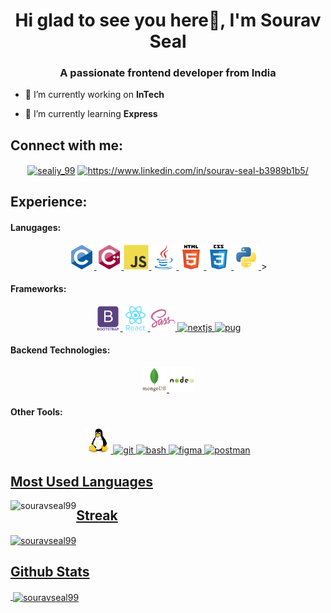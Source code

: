<h1 align="center">Hi glad to see you here👋, I'm Sourav Seal</h1>
<h3 align="center">A passionate frontend developer from India</h3>

- 🔭 I’m currently working on **InTech**

- 🌱 I’m currently learning **Express**

<!-- - 👯 I’m looking to collaborate on **React Projects** -->

<!-- - 🤝 I’m looking for help with **Backend Development** -->

<!-- - 💬 Ask me about **React** -->

<!-- - 📫 How to reach me **sourav.seal1999@gmail.com** -->

<!-- - 📄 Know about my experiences [LinkedIn](LinkedIn) -->

<h2 align="left">Connect with me:</h2>
<p align="center">
<a href="https://twitter.com/sealiy_99" target="blank"><img align="center" src="https://raw.githubusercontent.com/rahuldkjain/github-profile-readme-generator/master/src/images/icons/Social/twitter.svg" alt="sealiy_99" height="30" width="40" /></a>
<a href="https://linkedin.com/in/https://www.linkedin.com/in/sourav-seal-b3989b1b5/" target="blank"><img align="center" src="https://raw.githubusercontent.com/rahuldkjain/github-profile-readme-generator/master/src/images/icons/Social/linked-in-alt.svg" alt="https://www.linkedin.com/in/sourav-seal-b3989b1b5/" height="30" width="40" /></a>
</p>

<h2 align="left">Experience:</h2>
<p align="center">
<h4 align="left"> Lanugages: </h4>
<p align="center">
<a href="https://www.cprogramming.com/" target="_blank"> <img src="https://raw.githubusercontent.com/devicons/devicon/master/icons/c/c-original.svg" alt="c" width="40" height="40"/> </a> <a href="https://www.w3schools.com/cpp/" target="_blank"> <img src="https://raw.githubusercontent.com/devicons/devicon/master/icons/cplusplus/cplusplus-original.svg" alt="cplusplus" width="40" height="40"/> </a>
<a href="https://developer.mozilla.org/en-US/docs/Web/JavaScript" target="_blank"> <img src="https://raw.githubusercontent.com/devicons/devicon/master/icons/javascript/javascript-original.svg" alt="javascript" width="40" height="40"/> </a>
<a href="https://www.java.com" target="_blank"> <img src="https://raw.githubusercontent.com/devicons/devicon/master/icons/java/java-original.svg" alt="java" width="40" height="40"/> </a>
<a href="https://www.w3.org/html/" target="_blank"> <img src="https://raw.githubusercontent.com/devicons/devicon/master/icons/html5/html5-original-wordmark.svg" alt="html5" width="40" height="40"/> </a>  
<a href="https://www.w3schools.com/css/" target="_blank"> <img src="https://raw.githubusercontent.com/devicons/devicon/master/icons/css3/css3-original-wordmark.svg" alt="css3" width="40" height="40"/> </a>
<a href="https://www.python.org" target="_blank"> <img src="https://raw.githubusercontent.com/devicons/devicon/master/icons/python/python-original.svg" alt="python" width="40" height="40"/> </a> >
</p>

<h4 align="left"> Frameworks: </h4>
<p align="center">
<a href="https://getbootstrap.com" target="_blank"> <img src="https://raw.githubusercontent.com/devicons/devicon/master/icons/bootstrap/bootstrap-plain-wordmark.svg" alt="bootstrap" width="40" height="40"/> </a>
 <a href="https://reactjs.org/" target="_blank"> <img src="https://raw.githubusercontent.com/devicons/devicon/master/icons/react/react-original-wordmark.svg" alt="react" width="40" height="40"/> </a>
 <a href="https://sass-lang.com" target="_blank"> <img src="https://raw.githubusercontent.com/devicons/devicon/master/icons/sass/sass-original.svg" alt="sass" width="40" height="40"/> </a>

 <a href="https://nextjs.org/" target="_blank"> 
  <span><img src="https://cdn.worldvectorlogo.com/logos/nextjs-3.svg" alt="nextjs" width="40" height="40"/></span> </a>
<a href="https://pugjs.org" target="_blank"> <img src="https://cdn.worldvectorlogo.com/logos/pug.svg" alt="pug" width="40" height="40"/> </a> 
 </p>

<h4 align="left"> Backend Technologies: </h4>
<p align="center">
<a href="https://www.mongodb.com/" target="_blank"> <img src="https://raw.githubusercontent.com/devicons/devicon/master/icons/mongodb/mongodb-original-wordmark.svg" alt="mongodb" width="40" height="40"/> </a>  <a href="https://nodejs.org" target="_blank"> <img src="https://raw.githubusercontent.com/devicons/devicon/master/icons/nodejs/nodejs-original-wordmark.svg" alt="nodejs" width="40" height="40"/> </a>
</p>

<h4 align="left"> Other Tools: </h4>
<p align="center">
<a href="https://www.linux.org/" target="_blank"> <img src="https://raw.githubusercontent.com/devicons/devicon/master/icons/linux/linux-original.svg" alt="linux" width="40" height="40"/> </a>
<a href="https://git-scm.com/" target="_blank"> <img src="https://www.vectorlogo.zone/logos/git-scm/git-scm-icon.svg" alt="git" width="40" height="40"/> </a> 
<a href="https://www.gnu.org/software/bash/" target="_blank"> <img src="https://www.vectorlogo.zone/logos/gnu_bash/gnu_bash-icon.svg" alt="bash" width="40" height="40"/> </a>
<a href="https://www.figma.com/" target="_blank"> <img src="https://www.vectorlogo.zone/logos/figma/figma-icon.svg" alt="figma" width="40" height="40"/> </a>   <a href="https://postman.com" target="_blank"> <img src="https://www.vectorlogo.zone/logos/getpostman/getpostman-icon.svg" alt="postman" width="40" height="40"/>  </p>
</p>

<p align="left"> 
    <h2>Most Used Languages</h2>
    <p><img align="left" src="https://github-readme-stats.vercel.app/api/top-langs?username=souravseal99&show_icons=true&locale=en&layout=compact" alt="souravseal99" /></p>
</p> 

<p align="left"> 
 <h2 align = "left">Streak</h2>
 <p align = "left"><img align="center" src="https://github-readme-streak-stats.herokuapp.com/?user=souravseal99&" alt="souravseal99" /></p> 
</p>
 
<p align = "left">
  <h2 align = "left">Github Stats</h2>
  <p align = "left">&nbsp;<img align="center" src="https://github-readme-stats.vercel.app/api?username=souravseal99&show_icons=true&locale=en" alt="souravseal99" /></p>  
</p>




